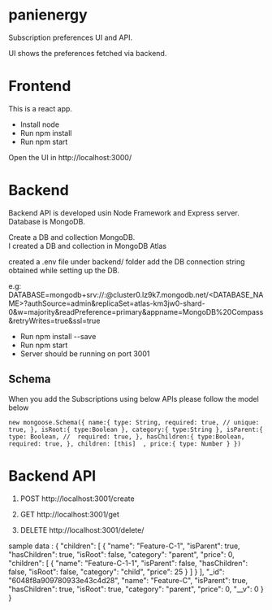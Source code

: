 # panienergy
Subscription preferences UI and API.

UI shows the preferences fetched via backend. 

# Frontend
This is a react app.

- Install node 
- Run npm install
- Run npm start 

Open the UI in http://localhost:3000/

# Backend
Backend API is developed usin Node Framework and Express server. Database is MongoDB.

Create a DB and collection MongoDB.  
I created a DB and collection in MongoDB Atlas 

created a .env file under backend/ folder add the DB connection string obtained while setting up the DB.

e.g: DATABASE=mongodb+srv://<dbuser>:<Password>@cluster0.lz9k7.mongodb.net/<DATABASE_NAME>?authSource=admin&replicaSet=atlas-km3jw0-shard-0&w=majority&readPreference=primary&appname=MongoDB%20Compass&retryWrites=true&ssl=true

- Run npm install --save
- Run npm start
- Server should be running on port 3001
## Schema
When you add the Subscriptions using below APIs please follow the model below

 `new mongoose.Schema({
    name:{
        type: String,
        required: true,
       // unique: true,
    },
    isRoot:{
        type:Boolean
    },
    category:{
        type:String
    },
    isParent:{
        type: Boolean,
      //  required: true,
    },
    hasChildren:{
        type:Boolean,
        required: true,
    },
   children:
           [this] 
    ,
    price:{
        type: Number
    }
})`


# Backend API 
1. POST http://localhost:3001/create

2. GET http://localhost:3001/get

3. DELETE http://localhost:3001/delete/<name of the Subscription>
  
  sample data :
  {
        "children": [
            {
                "name": "Feature-C-1",
                "isParent": true,
                "hasChildren": true,
                "isRoot": false,
                "category": "parent",
                "price": 0,
                "children": [
                    {
                        "name": "Feature-C-1-1",
                        "isParent": false,
                        "hasChildren": false,
                        "isRoot": false,
                        "category": "child",
                        "price": 25
                    }
                ]
            }
        ],
        "_id": "6048f8a909780933e43c4d28",
        "name": "Feature-C",
        "isParent": true,
        "hasChildren": true,
        "isRoot": true,
        "category": "parent",
        "price": 0,
        "__v": 0
    }
}
  
